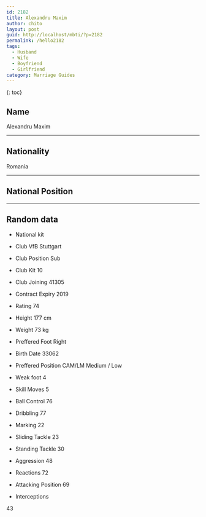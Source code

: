 ```yaml
---
id: 2182
title: Alexandru Maxim
author: chito
layout: post
guid: http://localhost/mbti/?p=2182
permalink: /hello2182
tags:
  - Husband
  - Wife
  - Boyfriend
  - Girlfriend
category: Marriage Guides
---
```



{: toc}


## Name  
Alexandru Maxim 

* * *

## Nationality  
Romania 

* * *

## National Position 

* * *

## Random data 

  * National kit 
  * Club 
VfB Stuttgart 

  * Club Position 
Sub 

  * Club Kit 
10 

  * Club Joining 
41305 

  * Contract Expiry 
2019 

  * Rating 
74 

  * Height 
177 cm 

  * Weight 
73 kg 

  * Preffered Foot 
Right 

  * Birth Date 
33062 

  * Preffered Position 
CAM/LM Medium / Low 

  * Weak foot 
4 

  * Skill Moves 
5 

  * Ball Control 
76 

  * Dribbling 
77 

  * Marking 
22 

  * Sliding Tackle 
23 

  * Standing Tackle 
30 

  * Aggression 
48 

  * Reactions 
72 

  * Attacking Position 
69 

  * Interceptions 

43</ul>